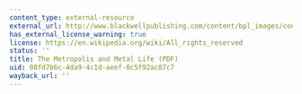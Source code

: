 ```yaml
---
content_type: external-resource
external_url: http://www.blackwellpublishing.com/content/bpl_images/content_store/sample_chapter/0631225137/bridge.pdf
has_external_license_warning: true
license: https://en.wikipedia.org/wiki/All_rights_reserved
status: ''
title: The Metropolis and Metal Life (PDF)
uid: 08fd7b6c-4da9-4c1d-aeef-0c5f92ac87c7
wayback_url: ''
---
```

